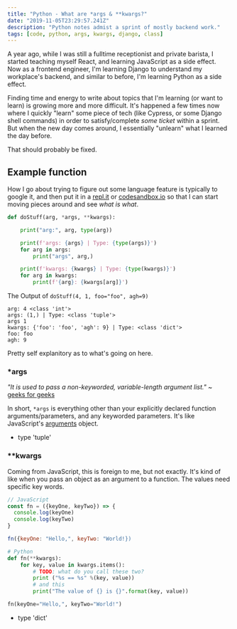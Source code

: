 ```yaml
---
title: "Python - What are *args & **kwargs?"
date: "2019-11-05T23:29:57.241Z"
description: "Python notes admist a sprint of mostly backend work."
tags: [code, python, args, kwargs, django, class]
---
```


A year ago, while I was still a fulltime receptionist and private barista, I started teaching myself React, and learning JavaScript as a side effect. Now as a frontend engineer, I'm learning Django to understand my workplace's backend, and similar to before, I'm learning Python as a side effect.

Finding time and energy to write about topics that I'm learning (or want to learn) is growing more and more difficult. It's happened a few times now where I quickly "learn" some piece of tech (like Cypress, or some Django shell commands) in order to satisfy/complete _some ticket_ within a sprint. But when the new day comes around, I essentially "unlearn" what I learned the day before.

That should probably be fixed.

## Example function

How I go about trying to figure out some language feature is typically to google it, and then put it in a [repl.it](repl.it) or [codesandbox.io](codesandbox.io) so that I can start moving pieces around and see _what is what_.

```python
def doStuff(arg, *args, **kwargs):

    print("arg:", arg, type(arg))

    print(f'args: {args} | Type: {type(args)}')
    for arg in args:
        print("args", arg,)

    print(f'kwargs: {kwargs} | Type: {type(kwargs)}')
    for arg in kwargs:
        print(f'{arg}: {kwargs[arg]}')
```

The Output of `doStuff(4, 1, foo="foo", agh=9)`

```
arg: 4 <class 'int'>
args: (1,) | Type: <class 'tuple'>
args 1
kwargs: {'foo': 'foo', 'agh': 9} | Type: <class 'dict'>
foo: foo
agh: 9
```

Pretty self explanitory as to what's going on here.

### \*args

_"It is used to pass a non-keyworded, variable-length argument list."_
~ [geeks for geeks](https://www.geeksforgeeks.org/args-kwargs-python/)

In short, `*args` is everything other than your explicitly declared function arguments/parameters, and any keyworded parameters. It's like JavaScript's [arguments](https://developer.mozilla.org/en-US/docs/Web/JavaScript/Reference/Functions/arguments) object.

- type 'tuple'

### \*\*kwargs

Coming from JavaScript, this is foreign to me, but not exactly. It's kind of like when you pass an object as an argument to a function. The values need specific key words.

```js
// JavaScript
const fn = ({keyOne, keyTwo}) => {
  console.log(keyOne)
  console.log(keyTwo)
}

fn({keyOne: "Hello,", keyTwo: "World!})
```

```python
# Python
def fn(**kwargs):
    for key, value in kwargs.items():
        # TODO: what do you call these two?
        print ("%s == %s" %(key, value))
        # and this
        print("The value of {} is {}".format(key, value))

fn(keyOne="Hello,", keyTwo="World!")
```

- type 'dict'
